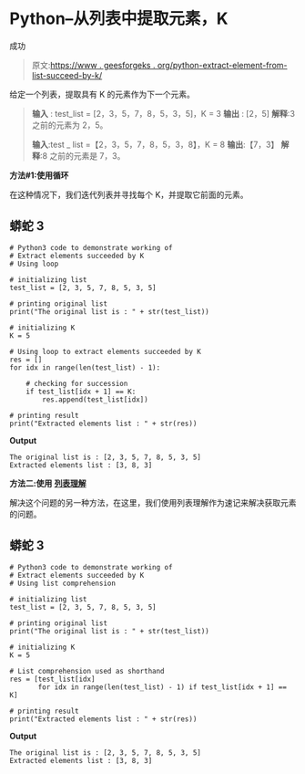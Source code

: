 # Python–从列表中提取元素，K

成功

> 原文:[https://www . geesforgeks . org/python-extract-element-from-list-succeed-by-k/](https://www.geeksforgeeks.org/python-extract-element-from-list-succeeded-by-k/)

给定一个列表，提取具有 K 的元素作为下一个元素。

> **输入** : test_list = [2，3，5，7，8，5，3，5]，K = 3
> **输出** : [2，5]
> **解释**:3 之前的元素为 2，5。
> 
> **输入**:test _ list =【2，3，5，7，8，5，3，8】，K = 8
> **输出**:【7，3】
> **解释**:8 之前的元素是 7，3。

**方法#1:使用循环**

在这种情况下，我们迭代列表并寻找每个 K，并提取它前面的元素。

## 蟒蛇 3

```
# Python3 code to demonstrate working of
# Extract elements succeeded by K
# Using loop

# initializing list
test_list = [2, 3, 5, 7, 8, 5, 3, 5]

# printing original list
print("The original list is : " + str(test_list))

# initializing K
K = 5

# Using loop to extract elements succeeded by K
res = []
for idx in range(len(test_list) - 1):

    # checking for succession
    if test_list[idx + 1] == K:
        res.append(test_list[idx])

# printing result
print("Extracted elements list : " + str(res))
```

**Output**

```
The original list is : [2, 3, 5, 7, 8, 5, 3, 5]
Extracted elements list : [3, 8, 3]

```

**方法二:使用** [**列表理解**](https://www.geeksforgeeks.org/python-list-comprehension-and-slicing/)

解决这个问题的另一种方法，在这里，我们使用列表理解作为速记来解决获取元素的问题。

## 蟒蛇 3

```
# Python3 code to demonstrate working of
# Extract elements succeeded by K
# Using list comprehension

# initializing list
test_list = [2, 3, 5, 7, 8, 5, 3, 5]

# printing original list
print("The original list is : " + str(test_list))

# initializing K
K = 5

# List comprehension used as shorthand
res = [test_list[idx]
       for idx in range(len(test_list) - 1) if test_list[idx + 1] == K]

# printing result
print("Extracted elements list : " + str(res))
```

**Output**

```
The original list is : [2, 3, 5, 7, 8, 5, 3, 5]
Extracted elements list : [3, 8, 3]

```